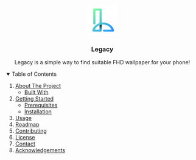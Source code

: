 <!-- PROJECT LOGO -->
<br />
<p align="center">
  <a href="https://github.com/FerasHamam/LegacyWallpapers">
    <img src="https://github.com/FerasHamam/LegacyWallpapers/blob/master/lib/assets/images/icon.jpg" alt="Logo" width="80" height="80">
  </a>

  <h3 align="center">Legacy</h3>

  <p align="center">
    Legacy is a simple way to find suitable FHD wallpaper for your phone!
  </p>
</p>

<!-- TABLE OF CONTENTS -->
<details open="open">
  <summary>Table of Contents</summary>
  <ol>
    <li>
      <a href="#about-the-project">About The Project</a>
      <ul>
        <li><a href="#built-with">Built With</a></li>
      </ul>
    </li>
    <li>
      <a href="#getting-started">Getting Started</a>
      <ul>
        <li><a href="#prerequisites">Prerequisites</a></li>
        <li><a href="#installation">Installation</a></li>
      </ul>
    </li>
    <li><a href="#usage">Usage</a></li>
    <li><a href="#roadmap">Roadmap</a></li>
    <li><a href="#contributing">Contributing</a></li>
    <li><a href="#license">License</a></li>
    <li><a href="#contact">Contact</a></li>
    <li><a href="#acknowledgements">Acknowledgements</a></li>
  </ol>
</details>

